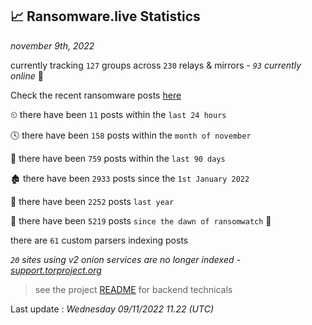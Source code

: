 
## 📈 Ransomware.live Statistics
_november 9th, 2022_

currently tracking `127` groups across `230` relays & mirrors - _`93` currently online_ 📡

Check the recent ransomware posts [here](https://www.ransomware.live/#/recentposts)


⏲ there have been `11` posts within the `last 24 hours`

🕓 there have been `158` posts within the `month of november`

📅 there have been `759` posts within the `last 90 days`

🏚 there have been `2933` posts since the `1st January 2022`

🚀 there have been `2252` posts `last year`

🦕 there have been `5219` posts `since the dawn of ransomwatch` 🐣

there are `61` custom parsers indexing posts

_`20` sites using v2 onion services are no longer indexed - [support.torproject.org](https://support.torproject.org/onionservices/v2-deprecation/)_

> see the project [README](https://github.com/jmousqueton/ransomwatch#readme) for backend technicals



Last update : _Wednesday 09/11/2022 11.22 (UTC)_

